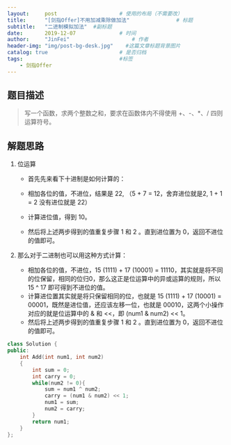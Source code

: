```yaml
---
layout:     post                    # 使用的布局（不需要改） 
title:      "[剑指Offer]不用加减乘除做加法"               # 标题  
subtitle:   "二进制模拟加法"  #副标题 
date:       2019-12-07              # 时间 
author:     "JinFei"                    # 作者 
header-img: "img/post-bg-desk.jpg"    #这篇文章标题背景图片 
catalog: true                       # 是否归档 
tags:                               #标签     
    - 剑指Offer 
---
```


## 题目描述

> 写一个函数，求两个整数之和，要求在函数体内不得使用 +、-、*、/ 四则运算符号。

## 解题思路
1. 位运算
    - 首先先来看下十进制是如何计算的：

    - 相加各位的值，不进位，结果是 22, （5 + 7 = 12，舍弃进位就是2, 1 + 1 = 2 没有进位就是 22）
    - 计算进位值，得到 10。
    - 然后将上述两步得到的值重复步骤 1 和 2 。直到进位置为 0，返回不进位的值即可。
2. 那么对于二进制也可以用这种方式计算：

    - 相加各位的值，不进位，15 (1111) + 17 (10001) = 11110，其实就是将不同的位保留，相同的位归0，那么这正是位运算中的异或运算的规则，所以 15 ^ 17 即可得到不进位的值。
    - 计算进位置其实就是将只保留相同的位，也就是 15 (1111) + 17 (10001) = 00001，既然是进位值，还应该左移一位，也就是 00010，这两个小操作对应的就是位运算中的 & 和 <<，即 (num1 & num2) << 1。
    - 然后将上述两步得到的值重复步骤 1 和 2 。直到进位置为 0，返回不进位的值即可。


```C++
class Solution {
public:
    int Add(int num1, int num2)
    {
        int sum = 0;
        int carry = 0;
        while(num2 != 0){
            sum = num1 ^ num2;
            carry = (num1 & num2) << 1;
            num1 = sum;
            num2 = carry;
        }
        return num1;
    }
};
```

  